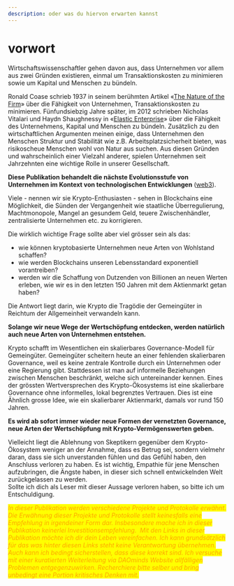 ```yaml
---
description: oder was du hiervon erwarten kannst
---
```


# vorwort

Wirtschaftswissenschaftler gehen davon aus, dass Unternehmen vor allem aus zwei Gründen existieren, einmal um Transaktionskosten zu minimieren sowie um Kapital und Menschen zu bündeln.

Ronald Coase schrieb 1937 in seinem berühmten Artikel «[The Nature of the Firm](https://daominds.io/extthenatureofthefirm)» über die Fähigkeit von Unternehmen, Transaktionskosten zu minimieren. Fünfundsiebzig Jahre später, im 2012 schrieben Nicholas Vitalari und Haydn Shaughnessy in «[Elastic Enterprise](https://daominds.io/bkelasticenterprise)» über die Fähigkeit des Unternehmens, Kapital und Menschen zu bündeln. Zusätzlich zu den wirtschaftlichen Argumenten meinen einige, dass Unternehmen den Menschen Struktur und Stabilität wie z.B. Arbeitsplatzsicherheit bieten, was risikoscheue Menschen wohl von Natur aus suchen. Aus diesen Gründen und wahrscheinlich einer Vielzahl anderer, spielen Unternehmen seit Jahrzehnten eine wichtige Rolle in unserer Gesellschaft.

**Diese Publikation** **behandelt die nächste Evolutionsstufe von Unternehmen im Kontext von technologischen Entwicklungen** ([web3](kontext/entwicklung-des-web.md)).

Viele - nennen wir sie Krypto-Enthusiasten - sehen in Blockchains eine Möglichkeit, die Sünden der Vergangenheit wie staatliche Überregulierung, Machtmonopole, Mangel an gesundem Geld, teuere Zwischenhändler, zentralisierte Unternehmen etc. zu korrigieren.

Die wirklich wichtige Frage sollte aber viel grösser sein als das:

* wie können kryptobasierte Unternehmen neue Arten von Wohlstand schaffen?
* wie werden Blockchains unseren Lebensstandard exponentiell vorantreiben?
* werden wir die Schaffung von Dutzenden von Billionen an neuen Werten erleben, wie wir es in den letzten 150 Jahren mit dem Aktienmarkt getan haben?

Die Antwort liegt darin, wie Krypto die Tragödie der Gemeingüter in Reichtum der Allgemeinheit verwandeln kann.&#x20;

**Solange wir neue Wege der Wertschöpfung entdecken, werden natürlich auch neue Arten von Unternehmen entstehen.**

Krypto schafft im Wesentlichen ein skalierbares Governance-Modell für Gemeingüter. Gemeingüter scheitern heute an einer fehlenden skalierbaren Governance, weil es keine zentrale Kontrolle durch ein Unternehmen oder eine Regierung gibt. Stattdessen ist man auf informelle Beziehungen zwischen Menschen beschränkt, welche sich untereinander kennen. Eines der grössten Wertversprechen des Krypto-Ökosystems ist eine skalierbare Governance ohne informelles, lokal begrenztes Vertrauen. Dies ist eine Ähnlich grosse Idee, wie ein skalierbarer Aktienmarkt, damals vor rund 150 Jahren.

**Es wird ab sofort immer wieder neue Formen der vernetzten Governance, neue Arten der Wertschöpfung mit Krypto-Vermögenswerten geben.**

Vielleicht liegt die Ablehnung von Skeptikern gegenüber dem Krypto-Ökosystem weniger an der Annahme, dass es Betrug sei, sondern vielmehr daran, dass sie sich unverstanden fühlen und das Gefühl haben, den Anschluss verloren zu haben. Es ist wichtig, Empathie für jene Menschen aufzubringen, die Ängste haben, in dieser sich schnell entwickelnden Welt zurückgelassen zu werden. \
Sollte ich dich als Leser mit dieser Aussage verloren haben, so bitte ich um Entschuldigung.

_<mark style="color:orange;">In dieser Publikation werden verschiedene Projekte und Protokolle erwähnt. Die Erwähnung dieser Projekte und Protokolle stellt keinesfalls eine Empfehlung in irgendeiner Form dar. Insbesondere mache ich in dieser Publikation keinerlei Investitionsempfehlung.  Mit den Links in dieser Publikation möchte ich dir dein Leben vereinfachen. Ich kann grundsätzlich für das was hinter diesen Links steht keine Verantwortung übernehmen. Auch kann ich bedingt sicherstellen, dass diese korrekt sind. Ich versuche mit einer kuratierten Weiterleitung via DAOminds Website allfälligen Problemen entgegenzuwirken. Recherchiere bitte selber und bring unbedingt eine Portion kritisches Denken mit.</mark>_
